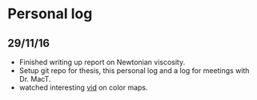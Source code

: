 # Personal log

## 29/11/16
- Finished writing up report on Newtonian viscosity.
- Setup git repo for thesis, this personal log and a log for meetings with Dr. MacT.
- watched interesting [vid](https://www.youtube.com/watch?v=xAoljeRJ3lU) on color maps.
